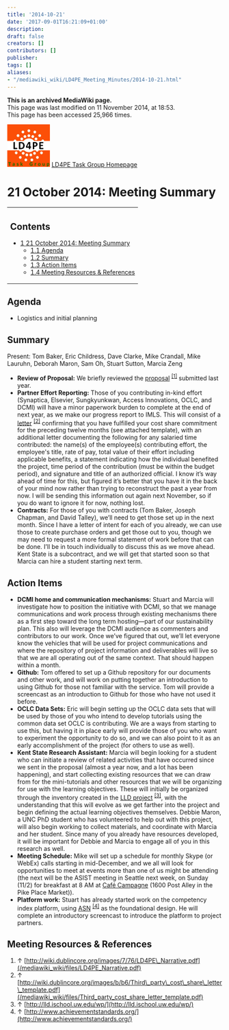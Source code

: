 ```yaml
---
title: '2014-10-21'
date: '2017-09-01T16:21:09+01:00'
description: 
draft: false
creators: []
contributors: []
publisher: 
tags: []
aliases:
- "/mediawiki_wiki/LD4PE_Meeting_Minutes/2014-10-21.html"
---
```


 **This is an archived MediaWiki page.**  
This page was last modified on 11 November 2014, at 18:53.  
This page has been accessed 25,966 times.

[<img alt="LD4PE logo" src="/mediawiki_wiki/images/Ld4pe.png" width="100" height="99">](/mediawiki_wiki/images/Ld4pe.png) [LD4PE Task Group Homepage](/mediawiki_wiki/Pet/ld4pe)

# 21 October 2014: Meeting Summary 
<table id="toc" class="toc">
  <tr>
    <td>
      <div id="toctitle">
        <h2>Contents</h2>
      </div>
      <ul>
        <li class="toclevel-1 tocsection-1">
          <a href="#21_October_2014:_Meeting_Summary"><span class="tocnumber">1</span> <span class="toctext">21 October 2014: Meeting Summary</span></a>
          <ul>
            <li class="toclevel-2 tocsection-2"><a href="#Agenda"><span class="tocnumber">1.1</span> <span class="toctext">Agenda</span></a></li>
            <li class="toclevel-2 tocsection-3"><a href="#Summary"><span class="tocnumber">1.2</span> <span class="toctext">Summary</span></a></li>
            <li class="toclevel-2 tocsection-4"><a href="#Action_Items"><span class="tocnumber">1.3</span> <span class="toctext">Action Items</span></a></li>
            <li class="toclevel-2 tocsection-5"><a href="#Meeting_Resources_.26_References"><span class="tocnumber">1.4</span> <span class="toctext">Meeting Resources &amp; References</span></a></li>
          </ul>
        </li>
      </ul>
    </td>
  </tr>
</table>


## Agenda 

- Logistics and initial planning

## Summary 

Present: Tom Baker, Eric Childress, Dave Clarke, Mike Crandall, Mike Lauruhn, Deborah Maron, Sam Oh, Stuart Sutton, Marcia Zeng

- **Review of Proposal:** We briefly reviewed the [proposal](/mediawiki_wiki/files/LD4PE_Narrative.pdf) <sup id="cite_ref-0" class="reference"><a href="#cite_note-0">[1]</a></sup> submitted last year.
- **Partner Effort Reporting:** Those of you contributing in-kind effort (Synaptica, Elsevier, Sungkyunkwan, Access Innovations, OCLC, and DCMI) will have a minor paperwork burden to complete at the end of next year, as we make our progress report to IMLS. This will consist of a [letter](/mediawiki_wiki/files/Third_party_cost_share_letter_template.pdf) <sup id="cite_ref-1" class="reference"><a href="#cite_note-1">[2]</a></sup> confirming that you have fulfilled your cost share commitment for the preceding twelve months (see attached template), with an additional letter documenting the following for any salaried time contributed: the name(s) of the employee(s) contributing effort, the employee's title, rate of pay, total value of their effort including applicable benefits, a statement indicating how the individual benefited the project, time period of the contribution (must be within the budget period), and signature and title of an authorized official. I know it’s way ahead of time for this, but figured it’s better that you have it in the back of your mind now rather than trying to reconstruct the past a year from now. I will be sending this information out again next November, so if you do want to ignore it for now, nothing lost.
- **Contracts:** For those of you with contracts (Tom Baker, Joseph Chapman, and David Talley), we’ll need to get those set up in the next month. Since I have a letter of intent for each of you already, we can use those to create purchase orders and get those out to you, though we may need to request a more formal statement of work before that can be done. I’ll be in touch individually to discuss this as we move ahead. Kent State is a subcontract, and we will get that started soon so that Marcia can hire a student starting next term.

## Action Items 

- **DCMI home and communication mechanisms:** Stuart and Marcia will investigate how to position the initiative with DCMI, so that we manage communications and work process through existing mechanisms there as a first step toward the long term hosting—part of our sustainability plan. This also will leverage the DCMI audience as commenters and contributors to our work. Once we’ve figured that out, we’ll let everyone know the vehicles that will be used for project communications and where the repository of project information and deliverables will live so that we are all operating out of the same context. That should happen within a month.
- **Github:** Tom offered to set up a Github repository for our documents and other work, and will work on putting together an introduction to using Github for those not familiar with the service. Tom will provide a screencast as an introduction to Github for those who have not used it before.
- **OCLC Data Sets:** Eric will begin setting up the OCLC data sets that will be used by those of you who intend to develop tutorials using the common data set OCLC is contributing. We are a ways from starting to use this, but having it in place early will provide those of you who want to experiment the opportunity to do so, and we can also point to it as an early accomplishment of the project (for others to use as well).
- **Kent State Research Assistant:** Marcia will begin looking for a student who can initiate a review of related activities that have occurred since we sent in the proposal (almost a year now, and a lot has been happening), and start collecting existing resources that we can draw from for the mini-tutorials and other resources that we will be organizing for use with the learning objectives. These will initially be organized through the inventory created in the [LLD project](http://lld.ischool.uw.edu/wp/) <sup id="cite_ref-2" class="reference"><a href="#cite_note-2">[3]</a></sup>, with the understanding that this will evolve as we get farther into the project and begin defining the actual learning objectives themselves. Debbie Maron, a UNC PhD student who has volunteered to help out with this project, will also begin working to collect materials, and coordinate with Marcia and her student. Since many of you already have resources developed, it will be important for Debbie and Marcia to engage all of you in this research as well.
- **Meeting Schedule:** Mike will set up a schedule for monthly Skype (or WebEx) calls starting in mid-December, and we all will look for opportunities to meet at events more than one of us might be attending (the next will be the ASIST meeting in Seattle next week, on Sunday (11/2) for breakfast at 8 AM at [Café Campagne](http://cafecampagne.com/) (1600 Post Alley in the Pike Place Market)).
- **Platform work:** Stuart has already started work on the competency index platform, using [ASN](http://www.achievementstandards.org/) <sup id="cite_ref-3" class="reference"><a href="#cite_note-3">[4]</a></sup> as the foundational design. He will complete an introductory screencast to introduce the platform to project partners.

## Meeting Resources & References 

1. ↑ [http://wiki.dublincore.org/images/7/76/LD4PE\_Narrative.pdf](/mediawiki_wiki/files/LD4PE_Narrative.pdf)
2. ↑ [http://wiki.dublincore.org/images/b/b6/Third\_party\_cost\_share\_letter\_template.pdf](/mediawiki_wiki/files/Third_party_cost_share_letter_template.pdf)
3. ↑ [http://lld.ischool.uw.edu/wp/](http://lld.ischool.uw.edu/wp/)
4. ↑ [http://www.achievementstandards.org/](http://www.achievementstandards.org/)

